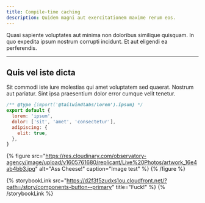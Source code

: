 ```yaml
---
title: Compile-time caching
description: Quidem magni aut exercitationem maxime rerum eos.
---
```


Quasi sapiente voluptates aut minima non doloribus similique quisquam. In quo expedita ipsum nostrum corrupti incidunt. Et aut eligendi ea perferendis.

---

## Quis vel iste dicta

Sit commodi iste iure molestias qui amet voluptatem sed quaerat. Nostrum aut pariatur. Sint ipsa praesentium dolor error cumque velit tenetur.

```js
/** @type {import('@tailwindlabs/lorem').ipsum} */
export default {
  lorem: 'ipsum',
  dolor: ['sit', 'amet', 'consectetur'],
  adipiscing: {
    elit: true,
  },
}
```
{% figure src="https://res.cloudinary.com/observatory-agency/image/upload/v1605761680/replicant/Live%20Photos/artwork_16e4ab4bb3.jpg" alt="Ass Cheese!" caption="Image test" %}
{% /figure %}

{% storybookLink src="https://d2f3f5zudxs1ou.cloudfront.net/?path=/story/components-button--primary" title="Fuck!" %}
{% /storybookLink %}
